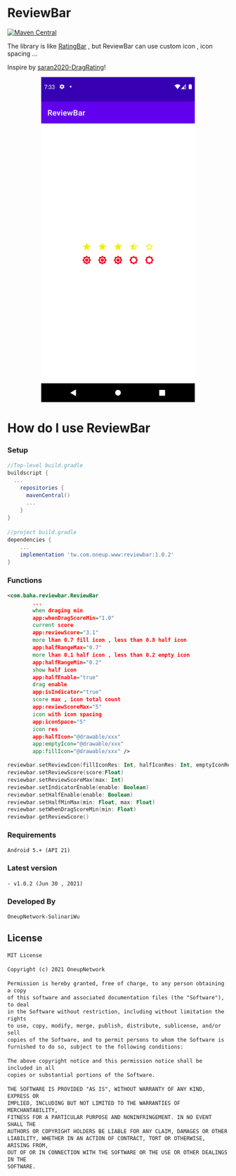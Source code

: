 # ReviewBar
[![Maven Central](https://maven-badges.herokuapp.com/maven-central/tw.com.oneup.www/reviewbar/badge.svg)](https://search.maven.org/artifact/tw.com.oneup.www/Baha-UrlPreview)

The library is like  [RatingBar](https://developer.android.com/reference/android/widget/RatingBar) , but ReviewBar can use custom icon , icon spacing ...

Inspire by [saran2020-DragRating](https://github.com/saran2020/DragRating)!

<p align="center">
  <img src="https://github.com/OneupNetwork/ReviewBar/blob/main/img/demo.png" width="350">
</p>

# How do I use ReviewBar

### Setup
```groovy
//Top-level build.gradle
buildscript {
  ...
    repositories {
      mavenCentral()
      ...
    }
}

//project build.gradle
dependencies {
    ...
    implementation 'tw.com.oneup.www:reviewbar:1.0.2'
}
```

### Functions

```xml
<com.baha.reviewbar.ReviewBar
        ...
        when draging min 
        app:whenDragScoreMin="1.0"
        current score                      
        app:reviewScore="3.1"
        more lhan 0.7 fill icon , less than 0.8 half icon                      
        app:halfRangeMax="0.7"
        more lhan 0.1 half icon , less than 0.2 empty icon                      
        app:halfRangeMin="0.2"
        show half icon                      
        app:halfEnable="true"
        drag enable
        app:isIndicator="true"
        score max , icon total count
        app:reviewScoreMax="5"
        icon with icon spacing                      
        app:iconSpace="5"
        icon res                      
        app:halfIcon="@drawable/xxx"
        app:emptyIcon="@drawable/xxx"
        app:fillIcon="@drawable/xxx" />
```
```Kotlin
reviewbar.setReviewIcon(fillIconRes: Int, halfIconRes: Int, emptyIconRes: Int)
reviewbar.setReviewScore(score:Float)
reviewbar.setReviewScoreMax(max: Int)
reviewbar.setIndicatorEnable(enable: Boolean)
reviewbar.setHalfEnable(enable: Boolean)
reviewbar.setHalfMinMax(min: Float, max: Float)
reviewbar.setWhenDragScoreMin(min: Float)
reviewbar.getReviewScore()
```
### Requirements
    Android 5.+ (API 21)

### Latest version
    - v1.0.2 (Jun 30 , 2021)
    
### Developed By
    OneupNetwork-SolinariWu     
    
## License
    MIT License

    Copyright (c) 2021 OneupNetwork

    Permission is hereby granted, free of charge, to any person obtaining a copy
    of this software and associated documentation files (the "Software"), to deal
    in the Software without restriction, including without limitation the rights
    to use, copy, modify, merge, publish, distribute, sublicense, and/or sell
    copies of the Software, and to permit persons to whom the Software is
    furnished to do so, subject to the following conditions:

    The above copyright notice and this permission notice shall be included in all
    copies or substantial portions of the Software.

    THE SOFTWARE IS PROVIDED "AS IS", WITHOUT WARRANTY OF ANY KIND, EXPRESS OR
    IMPLIED, INCLUDING BUT NOT LIMITED TO THE WARRANTIES OF MERCHANTABILITY,
    FITNESS FOR A PARTICULAR PURPOSE AND NONINFRINGEMENT. IN NO EVENT SHALL THE
    AUTHORS OR COPYRIGHT HOLDERS BE LIABLE FOR ANY CLAIM, DAMAGES OR OTHER
    LIABILITY, WHETHER IN AN ACTION OF CONTRACT, TORT OR OTHERWISE, ARISING FROM,
    OUT OF OR IN CONNECTION WITH THE SOFTWARE OR THE USE OR OTHER DEALINGS IN THE
    SOFTWARE.    
